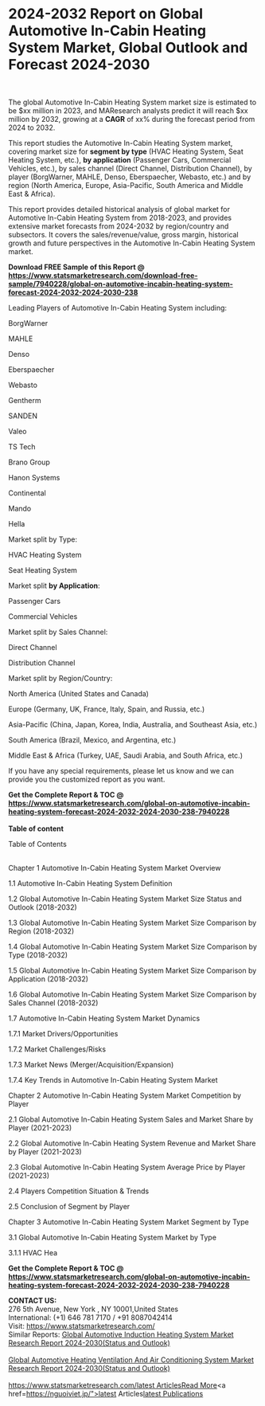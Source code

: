 <h1>2024-2032 Report on Global Automotive In-Cabin Heating System Market, Global Outlook and Forecast 2024-2030</h1><br/><p>The global Automotive In-Cabin Heating System market size is estimated to be $xx million in 2023, and MAResearch analysts predict it will reach $xx million by 2032, growing at a <strong>CAGR</strong> of xx% during the forecast period from 2024 to 2032.</p><p>This report studies the Automotive In-Cabin Heating System market, covering market size for <strong>segment by type</strong> (HVAC Heating System, Seat Heating System, etc.), <strong>by application</strong> (Passenger Cars, Commercial Vehicles, etc.), by sales channel (Direct Channel, Distribution Channel), by player (BorgWarner, MAHLE, Denso, Eberspaecher, Webasto, etc.) and by region (North America, Europe, Asia-Pacific, South America and Middle East & Africa).</p><p>This report provides detailed historical analysis of global market for Automotive In-Cabin Heating System from 2018-2023, and provides extensive market forecasts from 2024-2032 by region/country and subsectors. It covers the sales/revenue/value, gross margin, historical growth and future perspectives in the Automotive In-Cabin Heating System market.</p><p><strong>Download FREE Sample of this Report @ <a href="https://www.statsmarketresearch.com/download-free-sample/7940228/global-on-automotive-incabin-heating-system-forecast-2024-2032-2024-2030-238">https://www.statsmarketresearch.com/download-free-sample/7940228/global-on-automotive-incabin-heating-system-forecast-2024-2032-2024-2030-238</a></strong></p><p>Leading Players of Automotive In-Cabin Heating System including:</p><p>BorgWarner</p><p>MAHLE</p><p>Denso</p><p>Eberspaecher</p><p>Webasto</p><p>Gentherm</p><p>SANDEN</p><p>Valeo</p><p>TS Tech</p><p>Brano Group</p><p>Hanon Systems</p><p>Continental</p><p>Mando</p><p>Hella</p><p>Market split by Type:</p><p>HVAC Heating System</p><p>Seat Heating System</p><p>Market split <strong>by Application</strong>:</p><p>Passenger Cars</p><p>Commercial Vehicles</p><p>Market split by Sales Channel:</p><p>Direct Channel</p><p>Distribution Channel</p><p>Market split by Region/Country:</p><p>North America (United States and Canada)</p><p>Europe (Germany, UK, France, Italy, Spain, and Russia, etc.)</p><p>Asia-Pacific (China, Japan, Korea, India, Australia, and Southeast Asia, etc.)</p><p>South America (Brazil, Mexico, and Argentina, etc.)</p><p>Middle East & Africa (Turkey, UAE, Saudi Arabia, and South Africa, etc.)</p><p>If you have any special requirements, please let us know and we can provide you the customized report as you want.</p><div><b>Get the Complete Report & TOC @ <a href="https://www.statsmarketresearch.com/global-on-automotive-incabin-heating-system-forecast-2024-2032-2024-2030-238-7940228">https://www.statsmarketresearch.com/global-on-automotive-incabin-heating-system-forecast-2024-2032-2024-2030-238-7940228</a></b></div><br><b>Table of content</b><p>Table of Contents<br />
 
 <br />
 
 Chapter 1 Automotive In-Cabin Heating System Market Overview<br />
 
  1.1 Automotive In-Cabin Heating System Definition<br />
 
  1.2 Global Automotive In-Cabin Heating System Market Size Status and Outlook (2018-2032)<br />
 
  1.3 Global Automotive In-Cabin Heating System Market Size Comparison by Region (2018-2032)<br />
 
  1.4 Global Automotive In-Cabin Heating System Market Size Comparison by Type (2018-2032)<br />
 
  1.5 Global Automotive In-Cabin Heating System Market Size Comparison by Application (2018-2032)<br />
 
  1.6 Global Automotive In-Cabin Heating System Market Size Comparison by Sales Channel (2018-2032)<br />
 
  1.7 Automotive In-Cabin Heating System Market Dynamics<br />
 
  1.7.1 Market Drivers/Opportunities<br />
 
  1.7.2 Market Challenges/Risks<br />
 
  1.7.3 Market News (Merger/Acquisition/Expansion)<br />
 
  1.7.4 Key Trends in Automotive In-Cabin Heating System Market<br />
 
 Chapter 2 Automotive In-Cabin Heating System Market Competition by Player<br />
 
  2.1 Global Automotive In-Cabin Heating System Sales and Market Share by Player (2021-2023)<br />
 
  2.2 Global Automotive In-Cabin Heating System Revenue and Market Share by Player (2021-2023)<br />
 
  2.3 Global Automotive In-Cabin Heating System Average Price by Player (2021-2023)<br />
 
  2.4 Players Competition Situation & Trends<br />
 
  2.5 Conclusion of Segment by Player<br />
 
 Chapter 3 Automotive In-Cabin Heating System Market Segment by Type<br />
 
  3.1 Global Automotive In-Cabin Heating System Market by Type<br />
 
  3.1.1 HVAC Hea<br><div><b>Get the Complete Report & TOC @ <a href="https://www.statsmarketresearch.com/global-on-automotive-incabin-heating-system-forecast-2024-2032-2024-2030-238-7940228">https://www.statsmarketresearch.com/global-on-automotive-incabin-heating-system-forecast-2024-2032-2024-2030-238-7940228</a></b></div></p> <b>CONTACT US:</b><br>276 5th Avenue, New York , NY 10001,United States<br>International: (+1) 646 781 7170 / +91 8087042414<br>Visit: <a href="https://www.statsmarketresearch.com/">https://www.statsmarketresearch.com/</a><br>Similar Reports: <a href="https://www.statsmarketresearch.com/global-on-automotive-incabin-heating-system-forecast-2024-2032-2024-2030-238-7940228">Global Automotive Induction Heating System Market Research Report 2024-2030(Status and Outlook)</a><br/><br/><a href="https://www.statsmarketresearch.com/global-on-automotive-incabin-heating-system-forecast-2024-2032-2024-2030-238-7940228">Global Automotive Heating Ventilation And Air Conditioning System Market Research Report 2024-2030(Status and Outlook)</a><br/><br/><a href="https://gyeongbokgung.com">https://www.statsmarketresearch.com/</a><a href="https://hallyeomaritime.com">latest Articles</a><a href="https://jingwansa.com">Read More</a><a href=https://nguoiviet.jp/">latest Articles</a><a href="https://www.intelmarketresearch.com/">latest Publications</a>